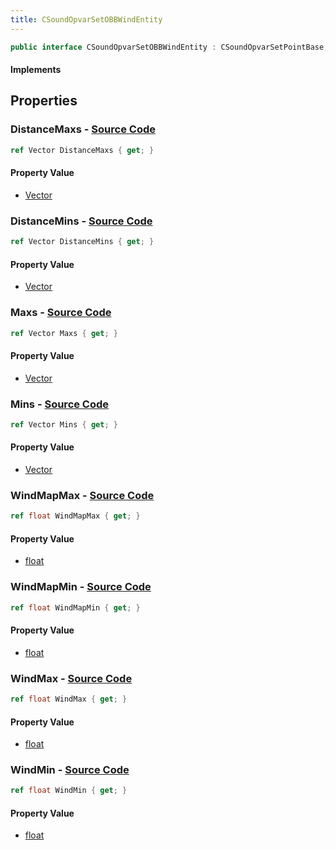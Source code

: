 ```yaml
---
title: CSoundOpvarSetOBBWindEntity
---
```


```csharp
public interface CSoundOpvarSetOBBWindEntity : CSoundOpvarSetPointBase, CBaseEntity, CEntityInstance, ISchemaClass<CEntityInstance>, ISchemaClass<CBaseEntity>, ISchemaClass<CSoundOpvarSetPointBase>, ISchemaClass<CSoundOpvarSetOBBWindEntity>, ISchemaField, ISchemaClass, INativeHandle
```

#### Implements

## Properties

### **DistanceMaxs** - [Source Code](https://github.com/swiftly-solution/swiftlys2/blob/main/managed/src/SwiftlyS2.Generated/Schemas/Interfaces/CSoundOpvarSetOBBWindEntity.cs#L22)

```csharp
ref Vector DistanceMaxs { get; }
```

#### Property Value

- [Vector](/docs/api/shared/natives/vector)

### **DistanceMins** - [Source Code](https://github.com/swiftly-solution/swiftlys2/blob/main/managed/src/SwiftlyS2.Generated/Schemas/Interfaces/CSoundOpvarSetOBBWindEntity.cs#L20)

```csharp
ref Vector DistanceMins { get; }
```

#### Property Value

- [Vector](/docs/api/shared/natives/vector)

### **Maxs** - [Source Code](https://github.com/swiftly-solution/swiftlys2/blob/main/managed/src/SwiftlyS2.Generated/Schemas/Interfaces/CSoundOpvarSetOBBWindEntity.cs#L18)

```csharp
ref Vector Maxs { get; }
```

#### Property Value

- [Vector](/docs/api/shared/natives/vector)

### **Mins** - [Source Code](https://github.com/swiftly-solution/swiftlys2/blob/main/managed/src/SwiftlyS2.Generated/Schemas/Interfaces/CSoundOpvarSetOBBWindEntity.cs#L16)

```csharp
ref Vector Mins { get; }
```

#### Property Value

- [Vector](/docs/api/shared/natives/vector)

### **WindMapMax** - [Source Code](https://github.com/swiftly-solution/swiftlys2/blob/main/managed/src/SwiftlyS2.Generated/Schemas/Interfaces/CSoundOpvarSetOBBWindEntity.cs#L30)

```csharp
ref float WindMapMax { get; }
```

#### Property Value

- [float](https://learn.microsoft.com/dotnet/api/system.single)

### **WindMapMin** - [Source Code](https://github.com/swiftly-solution/swiftlys2/blob/main/managed/src/SwiftlyS2.Generated/Schemas/Interfaces/CSoundOpvarSetOBBWindEntity.cs#L28)

```csharp
ref float WindMapMin { get; }
```

#### Property Value

- [float](https://learn.microsoft.com/dotnet/api/system.single)

### **WindMax** - [Source Code](https://github.com/swiftly-solution/swiftlys2/blob/main/managed/src/SwiftlyS2.Generated/Schemas/Interfaces/CSoundOpvarSetOBBWindEntity.cs#L26)

```csharp
ref float WindMax { get; }
```

#### Property Value

- [float](https://learn.microsoft.com/dotnet/api/system.single)

### **WindMin** - [Source Code](https://github.com/swiftly-solution/swiftlys2/blob/main/managed/src/SwiftlyS2.Generated/Schemas/Interfaces/CSoundOpvarSetOBBWindEntity.cs#L24)

```csharp
ref float WindMin { get; }
```

#### Property Value

- [float](https://learn.microsoft.com/dotnet/api/system.single)

